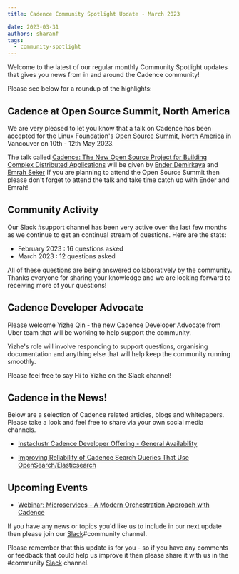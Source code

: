 ```yaml
---
title: Cadence Community Spotlight Update - March 2023

date: 2023-03-31
authors: sharanf
tags:
  - community-spotlight
---
```

Welcome to the latest of our regular monthly Community Spotlight updates that gives you news from in and around the Cadence community!

Please see below for a roundup of the highlights:

## Cadence at Open Source Summit, North America ##
We are very pleased to let you know that a talk on Cadence has been accepted for the Linux Foundation's [Open Source Summit, North America](https://events.linuxfoundation.org/open-source-summit-north-america/) in Vancouver on 10th - 12th May 2023.

The talk called [Cadence: The New Open Source Project for Building Complex Distributed Applications](https://ossna2023.sched.com/event/1K5B1) will be given by [Ender Demirkaya](https://www.linkedin.com/in/enderdemirkaya/) and [Emrah Seker](https://www.linkedin.com/in/emrahseker/) If you are planning to attend the Open Source Summit then please don't forget to attend the talk and take time catch up with Ender and Emrah!

## Community Activity ##
Our Slack #support channel has been very active over the last few months as we continue to get an continual stream of questions. Here are the stats:

- February 2023 : 16 questions asked
- March 2023 : 12 questions asked

All of these questions are being answered collaboratively by the community. Thanks everyone for sharing your knowledge and we are looking forward to receiving more of your questions!

## Cadence Developer Advocate ##
Please welcome Yizhe Qin - the new Cadence Developer Advocate from Uber team that will be working to help support the community.

Yizhe's role will involve responding to support questions, organising documentation and anything else that will help keep the community running smoothly.

Please feel free to say Hi to Yizhe on the Slack channel!

## Cadence in the News!

Below are a selection of Cadence related articles, blogs and whitepapers. Please take a look and feel free to share via your own social media channels.

- [Instaclustr Cadence Developer Offering - General Availability](https://www.instaclustr.com/blog/instaclustr-cadence-workflow-developer/)

- [Improving Reliability of Cadence Search Queries That Use OpenSearch/Elasticsearch](https://www.instaclustr.com/blog/improving-the-reliability-of-cadence-search-queries/)

## Upcoming Events

- [Webinar: Microservices - A Modern Orchestration Approach with Cadence](https://netapp.zoom.us/webinar/register/WN__5fuwxmNQuWeZ6DiI5wUqg)

If you have any news or topics you'd like us to include in our next update then please join our [Slack](http://t.uber.com/cadence-slack)#community channel.

Please remember that this update is for you - so if you have any comments or feedback that could help us improve it then please share it with us in the #community [Slack](http://t.uber.com/cadence-slack) channel.
